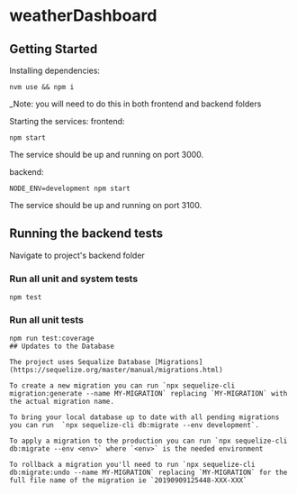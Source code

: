 # weatherDashboard

## Getting Started

Installing dependencies:

```
nvm use && npm i
```
_Note: you will need to do this in both frontend and backend folders

Starting the services:
frontend:
```
npm start
```

The service should be up and running on port 3000.

backend:
```
NODE_ENV=development npm start
```

The service should be up and running on port 3100.

## Running the backend tests
Navigate to project's backend folder
### Run all unit and system tests

```
npm test
```

### Run all unit tests

```
npm run test:coverage
## Updates to the Database

The project uses Sequalize Database [Migrations](https://sequelize.org/master/manual/migrations.html)

To create a new migration you can run `npx sequelize-cli migration:generate --name MY-MIGRATION` replacing `MY-MIGRATION` with the actual migration name.

To bring your local database up to date with all pending migrations you can run  `npx sequelize-cli db:migrate --env development`.

To apply a migration to the production you can run `npx sequelize-cli db:migrate --env <env>` where `<env>` is the needed environment

To rollback a migration you'll need to run `npx sequelize-cli db:migrate:undo --name MY-MIGRATION` replacing `MY-MIGRATION` for the full file name of the migration ie `20190909125448-XXX-XXX`
 
